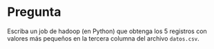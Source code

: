 Pregunta
===========================================================================

Escriba un job de hadoop (en Python) que obtenga los 5 registros con 
valores más pequeños en la tercera columna del  archivo `datos.csv`.  
